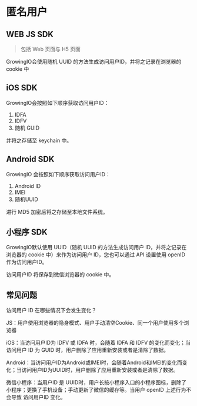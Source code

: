 # 匿名用户

## WEB JS SDK

> 包括 Web 页面与 H5 页面

GrowingIO会使用随机 UUID 的方法生成访问用户ID，并将之记录在浏览器的 cookie 中

## iOS SDK

GrowingIO会按照如下顺序获取访问用户ID：

1. IDFA
2. IDFV
3. 随机 GUID

并将之存储至 keychain 中。

## Android SDK

GrowingIO 会按照如下顺序获取访问用户ID：

1. Android ID
2. IMEI
3. 随机UUID

进行 MD5 加密后将之存储至本地文件系统。

## 小程序 SDK

GrowingIO默认使用 UUID（随机 UUID 的方法生成访问用户 ID，并将之记录在浏览器的 cookie 中）来作为访问用户 ID，您也可以通过 API 设置使用 openID 作为访问用户ID。

访问用户ID 将保存到微信浏览器的 cookie 中。

## 常见问题 <a id="chang-jian-wen-ti"></a>

访问用户 ID 在哪些情况下会发生变化？

JS：用户使用浏览器的隐身模式、用户手动清空Cookie、同一个用户使用多个浏览器

iOS：当访问用户ID为 IDFV 或 IDFA 时，会随着 IDFA 和 IDFV 的变化而变化；当访问用户 ID 为 GUID 时，用户删除了应用重新安装或者是清除了数据。

Android：当访问用户ID为Android或IMEI时，会随着Android和IMEI的变化而变化；当访问用户ID为UUID时，用户删除了应用重新安装或者是清除了数据。

微信小程序：当用户ID 是 UUID时，用户长按小程序入口的小程序图标，删除了小程序；更换了手机设备；手动更新了微信的缓存等。当用户 openID 上述行为不会导致 访问用户ID 变化。

